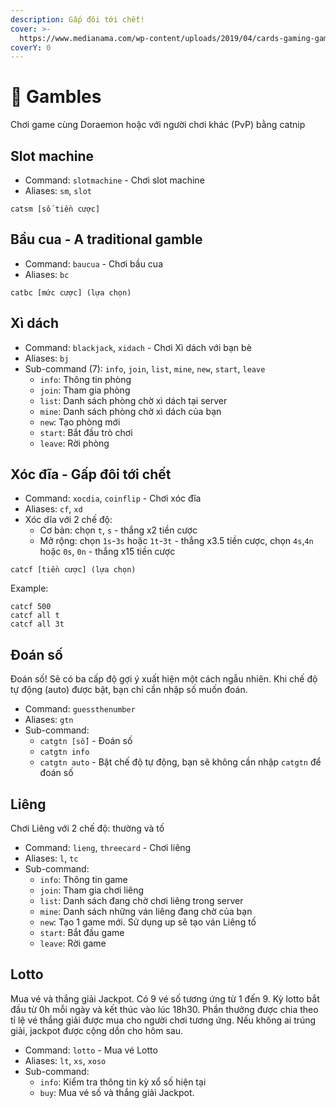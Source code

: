 ```yaml
---
description: Gấp đôi tới chết!
cover: >-
  https://www.medianama.com/wp-content/uploads/2019/04/cards-gaming-gambling.jpg.jpg
coverY: 0
---
```


# 🎲 Gambles

Chơi game cùng Doraemon hoặc với người chơi khác (PvP) bằng catnip

## Slot machine

* Command: `slotmachine` - Chơi slot machine
* Aliases: `sm`, `slot`

```
catsm [số tiền cược]
```

## Bầu cua - A traditional gamble

* Command: `baucua` - Chơi bầu cua
* Aliases: `bc`

```
catbc [mức cược] (lựa chọn)
```

## Xì dách

* Command: `blackjack`, `xidach` - Chơi Xì dách với bạn bè
* Aliases: `bj`
* Sub-command (7): `info`, `join`, `list`, `mine`, `new`, `start`, `leave`
  * `info`: Thông tin phòng
  * `join`: Tham gia phòng
  * `list`: Danh sách phòng chờ xì dách tại server
  * `mine`: Danh sách phòng chờ xì dách của bạn
  * `new`: Tạo phòng mới
  * `start`: Bắt đầu trò chơi
  * `leave`: Rời phòng

## Xóc đĩa - Gấp đôi tới chết

* Command: `xocdia`, `coinflip` - Chơi xóc đĩa
* Aliases: `cf`, `xd`
* Xóc dĩa với 2 chế độ:
  * Cơ bản: chọn `t`, `s` - thắng x2 tiền cược
  * Mở rộng: chọn `1s`-`3s` hoặc `1t`-`3t` - thắng x3.5 tiền cược, chọn `4s`,`4n` hoặc `0s`, `0n` - thắng x15 tiền cược

```
catcf [tiền cược] (lựa chọn)
```

Example:

```
catcf 500
catcf all t
catcf all 3t
```

## Đoán số

Đoán số! Sẽ có ba cấp độ gợi ý xuất hiện một cách ngẫu nhiên. Khi chế độ tự động (auto) được bật, bạn chỉ cần nhập số muốn đoán.

* Command: `guessthenumber`
* Aliases: `gtn`
* Sub-command:
  * `catgtn [số]` - Đoán số
  * `catgtn info`
  * `catgtn auto` - Bật chế độ tự động, bạn sẽ không cần nhập `catgtn` để đoán số

## Liêng

Chơi Liêng với 2 chế độ: thường và tố

* Command: `lieng`, `threecard` - Chơi liêng
* Aliases: `l`, `tc`
* Sub-command:
  * `info`: Thông tin game
  * `join`: Tham gia chơi liêng
  * `list`: Danh sách đang chờ chơi liêng trong server
  * `mine`: Danh sách những ván liêng đang chờ của bạn
  * `new`: Tạo 1 game mới. Sử dụng up sẽ tạo ván Liêng tố
  * `start`: Bắt đầu game
  * `leave`: Rời game

## Lotto

Mua vé và thắng giải Jackpot. Có 9 vé số tương ứng từ 1 đến 9. Kỳ lotto bắt đầu từ 0h mỗi ngày và kết thúc vào lúc 18h30. Phần thưởng được chia theo tỉ lệ vé thắng giải được mua cho người chơi tương ứng. Nếu không ai trúng giải, jackpot được cộng dồn cho hôm sau.

* Command: `lotto` - Mua vé Lotto
* Aliases: `lt`, `xs`, `xoso`
* Sub-command:
  * `info`: Kiểm tra thông tin kỳ xổ số hiện tại
  * `buy`: Mua vé số và thắng giải Jackpot.
